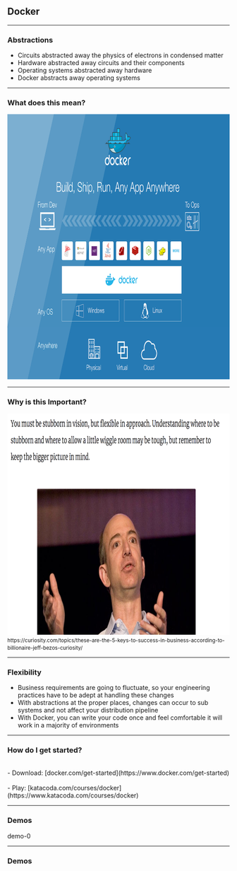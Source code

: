 <!-- .slide: data-background="img/background-violet-orig.jpg" -->

## Docker

---
<!-- .slide: data-background="img/background-violet-orig.jpg" -->

### Abstractions

- Circuits abstracted away the physics of electrons in condensed matter <!-- .element: class="fragment" -->
- Hardware abstracted away circuits and their components <!-- .element: class="fragment" -->
- Operating systems abstracted away hardware             <!-- .element: class="fragment" -->
- Docker abstracts away operating systems                <!-- .element: class="fragment" -->

---
<!-- .slide: data-background="img/background-violet-orig.jpg" -->

### What does this mean?

<img src="./img/docker-anywhere.png" height=600 style="background-color:white"> <!-- .element: class="fragment" -->

---
<!-- .slide: data-background="img/background-violet-orig.jpg" -->

### Why is this Important?

<div class="fragment">
  <img src="./img/bezos-stubborn-flexible.png" height=500 style="background-color:white">
  <small>https://curiosity.com/topics/these-are-the-5-keys-to-success-in-business-according-to-billionaire-jeff-bezos-curiosity/</small>
</div>

---
<!-- .slide: data-background="img/background-violet-orig.jpg" -->

### Flexibility

- Business requirements are going to fluctuate, so your engineering practices have to be adept at handling these changes  <!-- .element: class="fragment" -->
- With abstractions at the proper places, changes can occur to sub systems and not affect your distribution pipeline  <!-- .element: class="fragment" -->
- With Docker, you can write your code once and feel comfortable it will work in a majority of environments <!-- .element: class="fragment" -->

---
<!-- .slide: data-background="img/background-violet-orig.jpg" -->

### How do I get started?

<div class="fragment">
<br/>
- Download: [docker.com/get-started](https://www.docker.com/get-started)
</div>

<div class="fragment">
<br/>
- Play: [katacoda.com/courses/docker](https://www.katacoda.com/courses/docker)
</div>

---
<!-- .slide: data-background="img/background-violet-orig.jpg" -->

### Demos

demo-0

---
<!-- .slide: data-background="img/background-violet-orig.jpg" -->

### Demos

